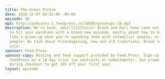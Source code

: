 ```yaml
---
title: The Green Pickle
date: 2016-12-07 02:32:00 -06:00
episode: 28
mp3: http://podcasts-1.feedpress.co/10589/grownups-28.mp3
description: We're back, adullllltttzzzz! Brook and Kari have come out of hibernation
  to hit your eardrums with a brand new episode, mostly about how to handle the holidays
  like a grown-up when you're spending them with unfamiliar people, or worse, familiar
  people! We talk about Friendsgiving, new and old traditions, Brook loves a good
  yule.
sponsor: Feed.Press
sponsor-copy: Hosting and feed support provided by Feed.Press. Sign-up today and try
  FeedPress on a 14 day trial (no contracts or commitments). Use promo code grownups
  during checkout to get 10% off your first year.
layout: episode
---
```


